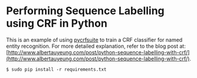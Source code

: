 # Performing Sequence Labelling using CRF in Python

This is an example of using [pycrfsuite](https://github.com/scrapinghub/python-crfsuite) to train a CRF classifier for named entity recognition. For more detailed explanation, refer to the blog post at: [http://www.albertauyeung.com/post/python-sequence-labelling-with-crf/](http://www.albertauyeung.com/post/python-sequence-labelling-with-crf/).


    $ sudo pip install -r requirements.txt
